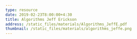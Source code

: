 ```yaml
---
type: resource
date: 2019-02-23T8:00:00+4:30
title: Algorithms Jeff Erickson
address: /static_files/materials/Algorithms_JeffE.pdf
thumbnail: /static_files/materials/algorithms_jeffe.png
---
```

